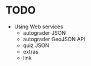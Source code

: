 # TODO

- Using Web services
  - autograder JSON
  - autograder GeoJSON API
  - quiz JSON
  - extras
  - link